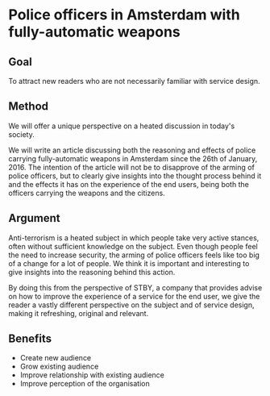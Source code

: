 # Police officers in Amsterdam with fully-automatic weapons

## Goal

To attract new readers who are not necessarily familiar with service design.

## Method

We will offer a unique perspective on a heated discussion in today's society.

We will write an article discussing both the reasoning and effects of police carrying fully-automatic weapons in Amsterdam since the 26th of January, 2016. The intention of the article will not be to disapprove of the arming of police officers, but to clearly give insights into the thought process behind it and the effects it has on the experience of the end users, being both the officers carrying the weapons and the citizens.


## Argument

Anti-terrorism is a heated subject in which people take very active stances, often without sufficient knowledge on the subject. Even though people feel the need to increase security, the arming of police officers feels like too big of a change for a lot of people. We think it is important and interesting to give insights into the reasoning behind this action.

By doing this from the perspective of STBY, a company that provides advise on how to improve the experience of a service for the end user, we give the reader a vastly different perspective on the subject and of service design, making it refreshing, original and relevant.

## Benefits

* Create new audience
* Grow existing audience
* Improve relationship with existing audience
* Improve perception of the organisation

